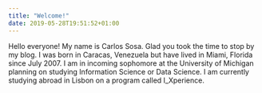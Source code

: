 ```yaml
---
title: "Welcome!"
date: 2019-05-28T19:51:52+01:00
---
```


Hello everyone! My name is Carlos Sosa. Glad you took the time to stop by my blog. I was born in Caracas, Venezuela but have lived in Miami, Florida since July 2007. I am in incoming sophomore at the University of Michigan planning on studying Information Science or Data Science. I am currently studying abroad in Lisbon on a program called I_Xperience. 
